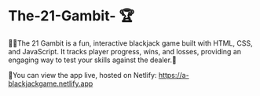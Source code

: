 # The-21-Gambit- 🏆
🤹🤹The 21 Gambit is a fun, interactive blackjack game built with HTML, CSS, and JavaScript. It tracks player progress, wins, and losses, providing an engaging way to test your skills against the dealer.🤹

📌You can view the app live, hosted on Netlify: https://a-blackjackgame.netlify.app

